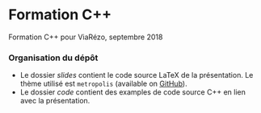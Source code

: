 # Formation C++

Formation C++ pour ViaRézo, septembre 2018


### Organisation du dépôt
- Le dossier _slides_ contient le code source LaTeX de la présentation. Le thème utilisé est `metropolis` (available on [GitHub](https://github.com/matze/mtheme)).
- Le dossier _code_ contient des examples de code source C++ en lien avec la présentation.